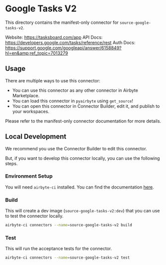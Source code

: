 # Google Tasks V2
This directory contains the manifest-only connector for `source-google-tasks-v2`.

Website: https://tasksboard.com/app
API Docs: https://developers.google.com/tasks/reference/rest
Auth Docs: https://support.google.com/googleapi/answer/6158849?hl=en&amp;ref_topic=7013279

## Usage
There are multiple ways to use this connector:
- You can use this connector as any other connector in Airbyte Marketplace.
- You can load this connector in `pyairbyte` using `get_source`!
- You can open this connector in Connector Builder, edit it, and publish to your workspaces.

Please refer to the manifest-only connector documentation for more details.

## Local Development
We recommend you use the Connector Builder to edit this connector.

But, if you want to develop this connector locally, you can use the following steps.

### Environment Setup
You will need `airbyte-ci` installed. You can find the documentation [here](airbyte-ci).

### Build
This will create a dev image (`source-google-tasks-v2:dev`) that you can use to test the connector locally.
```bash
airbyte-ci connectors --name=source-google-tasks-v2 build
```

### Test
This will run the acceptance tests for the connector.
```bash
airbyte-ci connectors --name=source-google-tasks-v2 test
```

